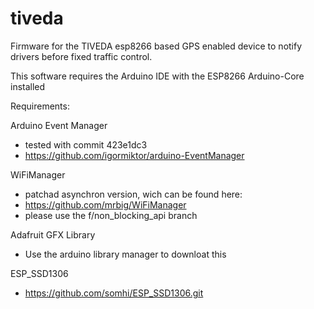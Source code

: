# tiveda
Firmware for the TIVEDA esp8266 based GPS enabled device to notify drivers before fixed traffic control.

This software requires the Arduino IDE with the ESP8266 Arduino-Core installed

Requirements:

Arduino Event Manager
 * tested with commit 423e1dc3
 * https://github.com/igormiktor/arduino-EventManager

WiFiManager
 * patchad asynchron version, wich can be found here:
 * https://github.com/mrbig/WiFiManager
 * please use the f/non_blocking_api branch

Adafruit GFX Library
 * Use the arduino library manager to downloat this

ESP_SSD1306
 * https://github.com/somhi/ESP_SSD1306.git
